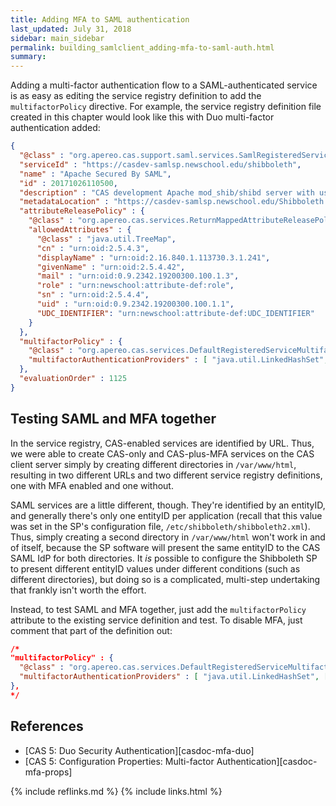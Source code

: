 ```yaml
---
title: Adding MFA to SAML authentication
last_updated: July 31, 2018
sidebar: main_sidebar
permalink: building_samlclient_adding-mfa-to-saml-auth.html
summary:
---
```


Adding a multi-factor authentication flow to a SAML-authenticated service is as easy as editing the service registry definition to add the `multifactorPolicy` directive. For example, the service registry definition file created in this chapter would look like this with Duo multi-factor authentication added:

```json
{
  "@class" : "org.apereo.cas.support.saml.services.SamlRegisteredService",
  "serviceId" : "https://casdev-samlsp.newschool.edu/shibboleth",
  "name" : "Apache Secured By SAML",
  "id" : 20171026110500,
  "description" : "CAS development Apache mod_shib/shibd server with username/password protection",
  "metadataLocation" : "https://casdev-samlsp.newschool.edu/Shibboleth.sso/Metadata",
  "attributeReleasePolicy" : {
    "@class" : "org.apereo.cas.services.ReturnMappedAttributeReleasePolicy",
    "allowedAttributes" : {
      "@class" : "java.util.TreeMap",
      "cn" : "urn:oid:2.5.4.3",
      "displayName" : "urn:oid:2.16.840.1.113730.3.1.241",
      "givenName" : "urn:oid:2.5.4.42",
      "mail" : "urn:oid:0.9.2342.19200300.100.1.3",
      "role" : "urn:newschool:attribute-def:role",
      "sn" : "urn:oid:2.5.4.4",
      "uid" : "urn:oid:0.9.2342.19200300.100.1.1",
      "UDC_IDENTIFIER": "urn:newschool:attribute-def:UDC_IDENTIFIER"
    }
  },
  "multifactorPolicy" : {
    "@class" : "org.apereo.cas.services.DefaultRegisteredServiceMultifactorPolicy",
    "multifactorAuthenticationProviders" : [ "java.util.LinkedHashSet", [ "mfa-duo" ] ]
  },
  "evaluationOrder" : 1125
}
```

## Testing SAML and MFA together

In the service registry, CAS-enabled services are identified by URL. Thus, we were able to create CAS-only and CAS-plus-MFA services on the CAS client server simply by creating different directories in `/var/www/html`, resulting in two different URLs and two different service registry definitions, one with MFA enabled and one without.

SAML services are a little different, though. They're identified by an entityID, and generally there's only one entityID per application (recall that this value was set in the SP's configuration file, `/etc/shibboleth/shibboleth2.xml`). Thus, simply creating a second directory in `/var/www/html` won't work in and of itself, because the SP software will present the same entityID to the CAS SAML IdP for both directories. It *is* possible to configure the Shibboleth SP to present different entityID values under different conditions (such as different directories), but doing so is a complicated, multi-step undertaking that frankly isn't worth the effort.

Instead, to test SAML and MFA together, just add the `multifactorPolicy` attribute to the existing service definition and test. To disable MFA, just comment that part of the definition out:

```json
/*
"multifactorPolicy" : {
  "@class" : "org.apereo.cas.services.DefaultRegisteredServiceMultifactorPolicy",
  "multifactorAuthenticationProviders" : [ "java.util.LinkedHashSet", [ "mfa-duo" ] ]
},
*/
```

## References

* [CAS 5: Duo Security Authentication][casdoc-mfa-duo]
* [CAS 5: Configuration Properties: Multi-factor Authentication][casdoc-mfa-props]

{% include reflinks.md %}
{% include links.html %}
